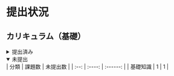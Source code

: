 # 提出状況

## カリキュラム（基礎）

<details>
<summary>提出済み</summary>
なし
| 分類 | 課題数 | 提出数 | 初回提出日 | 更新日 |
| :--: | :----: | :----: | :--------: | :----: |
| 基礎知識 | 1 | 0 | | |
</details>

<details open>
<summary> 未提出</summary>
| 分類 | 課題数 | 未提出数 |
| :--: | :----: | :------: |
| 基礎知識 | 1 | 1 |
</details>

